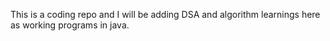 This is a coding repo and I will be adding DSA and algorithm learnings here as working programs in java.